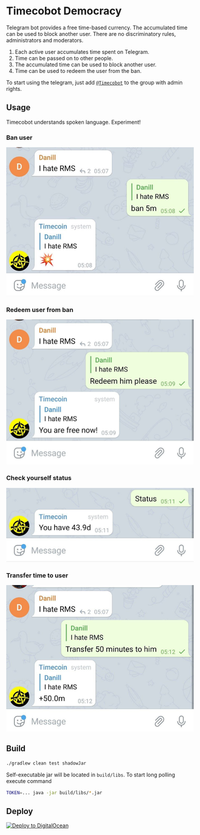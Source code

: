 # Timecobot Democracy

Telegram bot provides a free time-based currency. The accumulated time can be used to block another
user. There are no discriminatory rules, administrators and moderators.

1. Each active user accumulates time spent on Telegram.
1. Time can be passed on to other people.
1. The accumulated time can be used to block another user.
1. Time can be used to redeem the user from the ban.

To start using the telegram, just add [`@Timecobot`](https://t.me/timecobot) to the group with admin
rights.

## Usage

Timecobot understands spoken language. Experiment!

### Ban user

![](examples/ban.jpg "Ban user")

### Redeem user from ban

![](examples/redeem.jpg "Redeem user")

### Check yourself status

![](examples/status.jpg "My status")

### Transfer time to user

![](examples/transfer.jpg "Transfer time to user")

## Build

```sh
./gradlew clean test shadowJar
```

Self-executable jar will be located in `build/libs`. To start long polling execute command

```sh
TOKEN=... java -jar build/libs/*.jar
```

## Deploy

[![Deploy to DigitalOcean](https://www.deploytodo.com/do-btn-blue-ghost.svg)](https://cloud.digitalocean.com/apps/new?repo=https://github.com/demidko/timecobot/tree/main)

